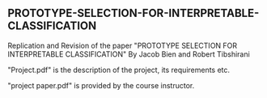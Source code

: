 ## PROTOTYPE-SELECTION-FOR-INTERPRETABLE-CLASSIFICATION
Replication and Revision of the paper "PROTOTYPE SELECTION FOR INTERPRETABLE CLASSIFICATION" By Jacob Bien and Robert Tibshirani

"Project.pdf" is the description of the project, its requirements etc.

"project paper.pdf" is provided by the course instructor.
